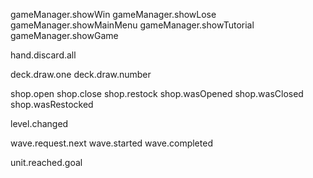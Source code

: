gameManager.showWin
gameManager.showLose
gameManager.showMainMenu
gameManager.showTutorial
gameManager.showGame

hand.discard.all

deck.draw.one
deck.draw.number <int>

shop.open
shop.close
shop.restock
shop.wasOpened
shop.wasClosed
shop.wasRestocked

level.changed <int>

wave.request.next
wave.started <WaveManager>
wave.completed <WaveManager>

unit.reached.goal